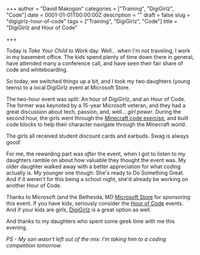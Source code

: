+++
author = "David Makogon"
categories = ["Training", "DigiGirlz", "Code"]
date = 0001-01-01T00:00:00Z
description = ""
draft = false
slug = "digigirlz-hour-of-code"
tags = ["Training", "DigiGirlz", "Code"]
title = "DigiGirlz and Hour of Code"

+++


Today is *Take Your Child to Work* day. Well... when I'm not traveling, I work in my basement office. The kids spend plenty of time down there in general, have attended many a conference call, and have seen their fair share of code and whiteboarding.

So today, we switched things up a bit, and I took my two daughters (young teens) to a local DigiGirlz event at Microsoft Store.

The two-hour event was split: An hour of DigiGirlz, and an Hour of Code. The former was keynoted by a 15-year Microsoft veteran, and they had a great discussion about tech, passion, and, well... *girl power*. During the second hour, the girls went through the [Minecraft code exercise](https://code.org/mc), and built code blocks to help their character navigate through the Minecraft world.

The girls all received student discount cards and earbuds. Swag is always good!

For me, the rewarding part was *after* the event, when I got to listen to my daughters ramble on about how valuable they thought the event was. My older daughter walked away with a better appreciation for what coding actually is. My younger one though: She's ready to Do Something Great. And if it weren't for this being a school night, she'd already be working on another Hour of Code.

Thanks to Microsoft (and the Bethesda, MD [Microsoft Store](microsoftstore.com/montgomerymall) for sponsoring this event. If you have kids, seriously consider the [Hour of Code](https://hourofcode.com) events. And if your kids are girls, [DigiGirlz](https://www.microsoft.com/en-us/diversity/programs/digigirlz) is a great option as well.

And thanks to my daughters who spent some geek time with me this evening.

*PS - My son wasn't left out of the mix: I'm taking him to a coding competition tomorrow.*

